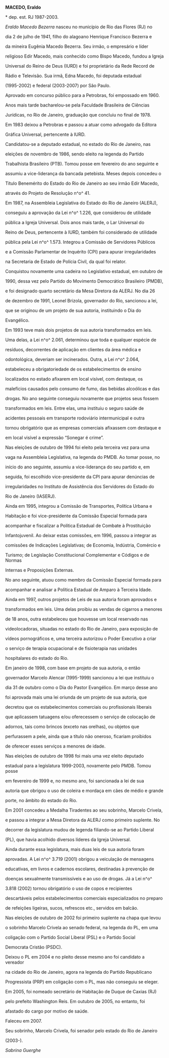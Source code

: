**MACEDO, Eraldo**



\* dep. est. RJ 1987-2003.



*Eraldo Macedo Bezerra* nasceu no município de Rio das Flores (RJ) no

dia 2 de julho de 1941, filho do alagoano Henrique Francisco Bezerra e

da mineira Eugênia Macedo Bezerra. Seu irmão, o empresário e líder

religioso Edir Macedo, mais conhecido como Bispo Macedo, fundou a Igreja

Universal do Reino de Deus (IURD) e foi proprietário da Rede Record de

Rádio e Televisão. Sua irmã, Edna Macedo, foi deputada estadual

(1995-2002) e federal (2003-2007) por São Paulo.



Aprovado em concurso público para a Petrobras, foi empossado em 1960.

Anos mais tarde bacharelou-se pela Faculdade Brasileira de Ciências

Jurídicas, no Rio de Janeiro, graduação que concluiu no final de 1978.

Em 1983 deixou a Petrobras e passou a atuar como advogado da Editora

Gráfica Universal, pertencente à IURD.



Candidatou-se a deputado estadual, no estado do Rio de Janeiro, nas

eleições de novembro de 1986, sendo eleito na legenda do Partido

Trabalhista Brasileiro (PTB). Tomou posse em fevereiro do ano seguinte e

assumiu a vice-liderança da bancada petebista. Meses depois concedeu o

Título Benemérito do Estado do Rio de Janeiro ao seu irmão Edir Macedo,

através do Projeto de Resolução n^o^ 41.



Em 1987, na Assembleia Legislativa do Estado do Rio de Janeiro (ALERJ),

conseguiu a aprovação da Lei n^o^ 1.226, que considerou de utilidade

pública a Igreja Universal. Dois anos mais tarde, o Lar Universal do

Reino de Deus, pertencente à IURD, também foi considerado de utilidade

pública pela Lei n^o^ 1.573. Integrou a Comissão de Servidores Públicos

e a Comissão Parlamentar de Inquérito (CPI) para apurar irregularidades

na Secretaria de Estado de Polícia Civil, da qual foi relator.



Conquistou novamente uma cadeira no Legislativo estadual, em outubro de

1990, dessa vez pelo Partido do Movimento Democrático Brasileiro (PMDB),

e foi designado quarto secretário da Mesa Diretora da ALERJ. No dia 26

de dezembro de 1991, Leonel Brizola, governador do Rio, sancionou a lei,

que se originou de um projeto de sua autoria, instituindo o Dia do

Evangélico.



Em 1993 teve mais dois projetos de sua autoria transformados em leis.

Uma delas, a Lei n^o^ 2.061, determinou que toda e qualquer espécie de

resíduos, decorrentes de aplicação em clientes da área médica e

odontológica, deveriam ser incinerados. Outra, a Lei n^o^ 2.064,

estabeleceu a obrigatoriedade de os estabelecimentos de ensino

localizados no estado afixarem em local visível, com destaque, os

malefícios causados pelo consumo de fumo, das bebidas alcoólicas e das

drogas. No ano seguinte conseguiu novamente que projetos seus fossem

transformados em leis. Entre elas, uma instituiu o seguro saúde de

acidentes pessoais em transporte rodoviário intermunicipal e outra

tornou obrigatório que as empresas comerciais afixassem com destaque e

em local visível a expressão “Sonegar é crime”.



Nas eleições de outubro de 1994 foi eleito pela terceira vez para uma

vaga na Assembleia Legislativa, na legenda do PMDB. Ao tomar posse, no

início do ano seguinte, assumiu a vice-liderança do seu partido e, em

seguida, foi escolhido vice-presidente da CPI para apurar denúncias de

irregularidades no Instituto de Assistência dos Servidores do Estado do

Rio de Janeiro (IASERJ).



Ainda em 1995, integrou a Comissão de Transportes, Política Urbana e

Habitação e foi vice-presidente da Comissão Especial formada para

acompanhar e fiscalizar a Política Estadual de Combate à Prostituição

Infantojuvenil. Ao deixar estas comissões, em 1996, passou a integrar as

comissões de Indicações Legislativas; de Economia, Indústria, Comércio e

Turismo; de Legislação Constitucional Complementar e Códigos e de Normas

Internas e Proposições Externas.



No ano seguinte, atuou como membro da Comissão Especial formada para

acompanhar e analisar a Política Estadual de Amparo à Terceira Idade.

Ainda em 1997, outros projetos de Leis de sua autoria foram aprovados e

transformados em leis. Uma delas proibiu as vendas de cigarros a menores

de 18 anos, outra estabeleceu que houvesse um local reservado nas

videolocadoras, situadas no estado do Rio de Janeiro, para exposição de

vídeos pornográficos e, uma terceira autorizou o Poder Executivo a criar

o serviço de terapia ocupacional e de fisioterapia nas unidades

hospitalares do estado do Rio.



Em janeiro de 1998, com base em projeto de sua autoria, o então

governador Marcelo Alencar (1995-1999) sancionou a lei que instituiu o

dia 31 de outubro como o Dia do Pastor Evangélico. Em março desse ano

foi aprovada mais uma lei oriunda de um projeto de sua autoria, que

decretou que os estabelecimentos comerciais ou profissionais liberais

que aplicassem tatuagens e/ou oferecessem o serviço de colocação de

adornos, tais como brincos (exceto nas orelhas), ou objetos que

perfurassem a pele, ainda que a título não oneroso, ficariam proibidos

de oferecer esses serviços a menores de idade.



Nas eleições de outubro de 1998 foi mais uma vez eleito deputado

estadual para a legislatura 1999-2003, novamente pelo PMDB. Tomou posse

em fevereiro de 1999 e, no mesmo ano, foi sancionada a lei de sua

autoria que obrigou o uso de coleira e mordaça em cães de médio e grande

porte, no âmbito do estado do Rio.



Em 2001 concedeu a Medalha Tiradentes ao seu sobrinho, Marcelo Crivela,

e passou a integrar a Mesa Diretora da ALERJ como primeiro suplente. No

decorrer da legislatura mudou de legenda filiando-se ao Partido Liberal

(PL), que havia acolhido diversos líderes da Igreja Universal.



Ainda durante essa legislatura, mais duas leis de sua autoria foram

aprovadas. A Lei n^o^ 3.719 (2001) obrigou a veiculação de mensagens

educativas, em livros e cadernos escolares, destinadas à prevenção de

doenças sexualmente transmissíveis e ao uso de drogas. Já a Lei n^o^

3.818 (2002) tornou obrigatório o uso de copos e recipientes

descartáveis pelos estabelecimentos comerciais especializados no preparo

de refeições ligeiras, sucos, refrescos etc., servidos em balcão.



Nas eleições de outubro de 2002 foi primeiro suplente na chapa que levou

o sobrinho Marcelo Crivela ao senado federal, na legenda do PL, em uma

coligação com o Partido Social Liberal (PSL) e o Partido Social

Democrata Cristão (PSDC).



Deixou o PL em 2004 e no pleito desse mesmo ano foi candidato a vereador

na cidade do Rio de Janeiro, agora na legenda do Partido Republicano

Progressista (PRP) em coligação com o PL, mas não conseguiu se eleger.



Em 2005, foi nomeado secretário de Habitação de Duque de Caxias (RJ)

pelo prefeito Washington Reis. Em outubro de 2005, no entanto, foi

afastado do cargo por motivo de saúde.



Faleceu em 2007.



Seu sobrinho, Marcelo Crivela, foi senador pelo estado do Rio de Janeiro

(2003-).



*Sabrina Guerghe*



